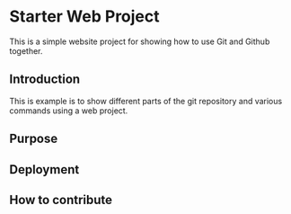 # Starter Web Project

This is a simple website project for showing how to use Git and Github together.

## Introduction

This is example is to show different parts of the git repository and various commands using a web project.

## Purpose

## Deployment

## How to contribute